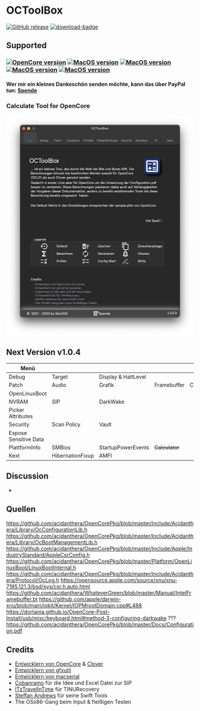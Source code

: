 # OCToolBox

[![GitHub release](https://img.shields.io/github/release/webfalter/OCToolBox?include_prereleases=&sort=semver&color=blue)](https://github.com/webfalter/OCToolBox/releases/)
[![download-badge](https://img.shields.io/github/downloads/webfalter/OCToolBox/total.svg?style=flat-square "Download status")](https://github.com/webfalter/OCToolBox/releases/latest "Download status")

## Supported
### [![OpenCore version](https://img.shields.io/badge/OpenCore-0.7.4+-informational.svg)](https://github.com/acidanthera/OpenCorePkg) [![MacOS version](https://img.shields.io/badge/Bigsur-11.6.0+-informational.svg)](https://www.apple.com/macos) [![MacOS version](https://img.shields.io/badge/Monterey-12.0.0+-informational.svg)](https://www.apple.com/macos) [![MacOS version](https://img.shields.io/badge/Ventura-13.0.0+-informational.svg)](https://www.apple.com/macos) [![MacOS version](https://img.shields.io/badge/Sonoma-14.0.0+-informational.svg)](https://www.apple.com/macos)

#### Wer mir ein kleines Dankeschön senden möchte, kann das über PayPal tun: [Spende](https://www.paypal.com/paypalme/webfalter)

### Calculate Tool for OpenCore

![](./img/info.png)

## Next Version v1.0.4
| Menü | | | | | 
| ------------------- | --------------------------------- | --------------------------------- | --------------------------------- | --------------------------------- |
| Debug |Target |Display & HaltLevel | | | 
| Patch |Audio |Grafik |Framebuffer |Connectors |
| OpenLinuxBoot | | | | |
| NVRAM |SIP |DarkWake | | |
| Picker Attributes | | | | |
| Security |Scan Policy |Vault | | |
| Expose Sensitive Data | | | |  |
| PlattformInfo |SMBios |StartupPowerEvents |~~Calculator~~ | | 
| Kext |HibernationFixup |AMFI | | |

## Discussion
- 

## Quellen
https://github.com/acidanthera/OpenCorePkg/blob/master/Include/Acidanthera/Library/OcConfigurationLib.h
https://github.com/acidanthera/OpenCorePkg/blob/master/Include/Acidanthera/Library/OcBootManagementLib.h
https://github.com/acidanthera/OpenCorePkg/blob/master/Include/Apple/IndustryStandard/AppleCsrConfig.h
https://github.com/acidanthera/OpenCorePkg/blob/master/Platform/OpenLinuxBoot/LinuxBootInternal.h
https://github.com/acidanthera/OpenCorePkg/blob/master/Include/Acidanthera/Protocol/OcLog.h
https://opensource.apple.com/source/xnu/xnu-7195.121.3/bsd/sys/csr.h.auto.html
https://github.com/acidanthera/WhateverGreen/blob/master/Manual/IntelFramebuffer.bt
https://github.com/apple/darwin-xnu/blob/main/iokit/Kernel/IOPMrootDomain.cpp#L488
https://dortania.github.io/OpenCore-Post-Install/usb/misc/keyboard.html#method-3-configuring-darkwake ???
https://github.com/acidanthera/OpenCorePkg/blob/master/Docs/Configuration.pdf


## Credits
* [Entwicklern von OpenCore](https://github.com/acidanthera) & [Clover](https://github.com/CloverHackyColor/CloverBootloader)
* [Entwicklern von gfxutil](https://github.com/acidanthera/gfxutil)
* [Entwicklern von macserial](https://github.com/acidanthera/OpenCorePkg/tree/master/Utilities/macserial)
* [Cobanramo](https://github.com/CobanRamo) für die Idee und Excel Datei zur SIP
* [ITzTravelInTime](https://github.com/ITzTravelInTime) für TINURecovery
* [Steffan Andrews](https://github.com/orchetect) für seine Swift Tools
* The OSx86-Gang beim Input & fleißigen Testen
